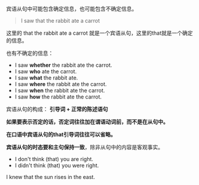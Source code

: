 宾语从句中可能包含确定信息，也可能包含不确定信息。

> I saw that the rabbit ate a carrot

这里的 that the rabbit ate a carrot 就是一个宾语从句，这里的that就是一个确定的信息。

也有不确定的信息：
- I saw **whether** the rabbit ate the carrot.
- I saw **who** ate the carrot.
- I saw **what** the rabbit ate.
- I saw **where** the rabbit ate the carrot.
- I saw **when** the rabbit ate the carrot.
- I saw **how** the rabbit ate the carrot.

宾语从句的构成：
**引导词 + 正常的陈述语句**

**如果要表示否定的话，否定词往往加在谓语动词前，而不是在从句中。**

**在口语中宾语从句的that引导词往往可以省略。**

**宾语从句的时态要和主句保持一致**，除非从句中的内容是客观事实。
- I don't think (that) you are right.
- I didn't think (that) you were right.

I knew that the sun rises in the east.
